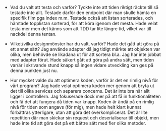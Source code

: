 - Vad du valt att testa och varför?
Tyckte inte att tiden riktigt räckte till så testade inte allt. Testade därför den endpoint där man skulle hämta en specifik film pga index m.m.
Testade också att listan sorterades, och hämtade topplistan sorterad, för att köra igenom det mesta.
Hade velat testa mer men det känns som att TDD tar lite längre tid, vilket var till nackdel denna tentan.

- Vilket/vilka designmönster har du valt, varför? Hade det gått att göra på ett annat sätt?
Jag använde adapter då jag tidigt märkte att objekten var olika, men behövde se likadana ut för att sortera bl.a. Jag har inte jobbat med adapter förut.
Hade säkert gått att göra på andra sätt, men tiden var/är i skrivande stund knapp så ingen vidare utveckling kan ges på denna punkten just nu.

- Hur mycket valde du att optimera koden, varför är det en rimlig nivå för vårt program?
Jag hade velat optimera koden mer genom att bryta ut det till olika services och separera concerns. Det är inte bra när allt ligger i controllern. Jag fokuserade dock mer på att få in funktionaliteten och få det att fungera då tiden var knapp.
Koden är ändå på en rimlig nivå för tiden som angavs (för mig), men hade helt klart kunnat förbättras ytterligare, utan att göra det överkomplicerat.
Det är lite repetition där man skickar sin request och deserialiserar till objekt, men hade inte tid att göra det på ett bättre sätt med fler olika metoder.
